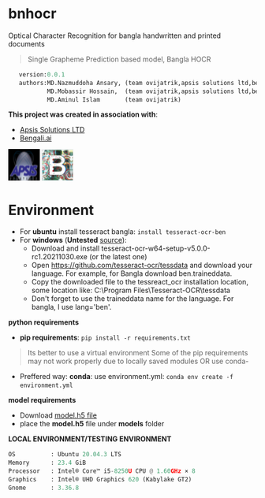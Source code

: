 # bnhocr
Optical Character Recognition for bangla handwritten and printed documents
> Single Grapheme Prediction based model, Bangla HOCR

```python
   version:0.0.1
   authors:MD.Nazmuddoha Ansary, (team ovijatrik,apsis solutions ltd,bengali.ai)
           MD.Mobassir Hossain,  (team ovijatrik,apsis solutions ltd,bengali.ai) 
           MD.Aminul Islam       (team ovijatrik)
```
**This project was created in association with**:
* [Apsis Solutions LTD](https://apsissolutions.com/)
* [Bengali.ai](https://bengali.ai/)

![](/resources/apsis.png)
![](/resources/bai.png)

# Environment
* For **ubuntu** install tesseract bangla: ```install tesseract-ocr-ben```
* For **windows** (**Untested** [source](https://stackoverflow.com/questions/63048908/how-do-i-install-a-new-language-pack-for-tesseract-on-windows)):
    * Download and install tesseract-ocr-w64-setup-v5.0.0-rc1.20211030.exe (or the latest one)
    * Open https://github.com/tesseract-ocr/tessdata and download your language. For example, for Bangla download ben.traineddata.
    * Copy the downloaded file to the tessreact_ocr installation location, some location like: C:\Program Files\Tesseract-OCR\tessdata
    * Don't forget to use the traineddata name for the language. For bangla, I use lang='ben'.

**python requirements**

* **pip requirements**: ```pip install -r requirements.txt``` 

> Its better to use a virtual environment 
> Some of the pip requirements may not work properly due to locally saved modules
> OR use conda-

* Preffered way: **conda**: use environment.yml: ```conda env create -f environment.yml```


**model requirements**
* Download [model.h5 file](https://drive.google.com/file/d/1urxvfuO3edpW4HDzFTIIhcFPPmos1hcG/view?usp=sharing)
* place the **model.h5** file under **models** folder


**LOCAL ENVIRONMENT/TESTING ENVIRONMENT**  

```python
OS          : Ubuntu 20.04.3 LTS       
Memory      : 23.4 GiB 
Processor   : Intel® Core™ i5-8250U CPU @ 1.60GHz × 8    
Graphics    : Intel® UHD Graphics 620 (Kabylake GT2)  
Gnome       : 3.36.8
```

